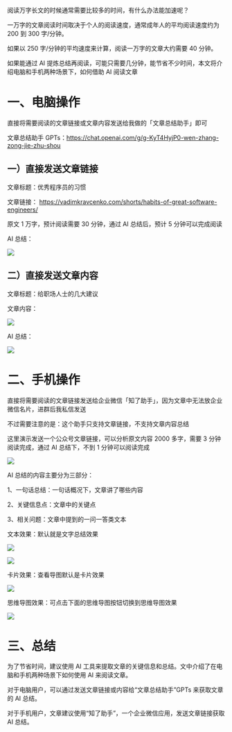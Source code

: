 阅读万字长文的时候通常需要比较多的时间，有什么办法能加速呢？

一万字的文章阅读时间取决于个人的阅读速度，通常成年人的平均阅读速度约为 200 到 300 字/分钟。

如果以 250 字/分钟的平均速度来计算，阅读一万字的文章大约需要 40 分钟。

如果能通过 AI 提炼总结再阅读，可能只需要几分钟，能节省不少时间，本文将介绍电脑和手机两种场景下，如何借助 AI 阅读文章

# 一、电脑操作

直接将需要阅读的文章链接或文章内容发送给我做的「文章总结助手」即可

文章总结助手 GPTs：https://chat.openai.com/g/g-KyT4HyjP0-wen-zhang-zong-jie-zhu-shou

## 一）直接发送文章链接

文章标题：优秀程序员的习惯

文章链接： https://vadimkravcenko.com/shorts/habits-of-great-software-engineers/

原文 1 万字，预计阅读需要 30 分钟，通过 AI 总结后，预计 5 分钟可以完成阅读

AI 总结：

![](https://raw.githubusercontent.com/muchuang1024/imgcdn/master/image-20231214212320206.png)

## 二）直接发送文章内容

文章标题：给职场人士的几大建议

文章内容：

![](https://raw.githubusercontent.com/muchuang1024/imgcdn/master/image-20231214213747417.png)

AI 总结：

![](https://raw.githubusercontent.com/muchuang1024/imgcdn/master/image-20231214213724594.png)

# 二、手机操作

直接将需要阅读的文章链接发送给企业微信「知了助手」，因为文章中无法放企业微信名片，进群后我私信发送

不过需要注意的是：这个助手只支持文章链接，不支持文章内容总结

这里演示发送一个公众号文章链接，可以分析原文内容 2000 多字，需要 3 分钟 阅读完成，通过 AI 总结下，不到 1 分钟可以阅读完成

![](https://raw.githubusercontent.com/muchuang1024/imgcdn/master/image-20231214215332813.png)

AI 总结的内容主要分为三部分：

1、一句话总结：一句话概况下，文章讲了哪些内容

2、关键信息点：文章中的关键点

3、相关问题：文章中提到的一问一答类文本

文本效果：默认就是文字总结效果

![](https://raw.githubusercontent.com/muchuang1024/imgcdn/master/image-20231214222616432.png)

![](https://files.mdnice.com/user/855/e3735882-6529-48cb-b019-8ba2de7d76e6.png)

卡片效果：查看导图默认是卡片效果

![](https://raw.githubusercontent.com/muchuang1024/imgcdn/master/image-20231214222139434.png)

思维导图效果：可点击下面的思维导图按钮切换到思维导图效果

![](https://raw.githubusercontent.com/muchuang1024/imgcdn/master/image-20231214222325729.png)

# 三、总结

为了节省时间，建议使用 AI 工具来提取文章的关键信息和总结。文中介绍了在电脑和手机两种场景下如何使用 AI 来阅读文章。

对于电脑用户，可以通过发送文章链接或内容给“文章总结助手”GPTs 来获取文章的 AI 总结。

对于手机用户，文章建议使用“知了助手”，一个企业微信应用，发送文章链接获取 AI 总结。
